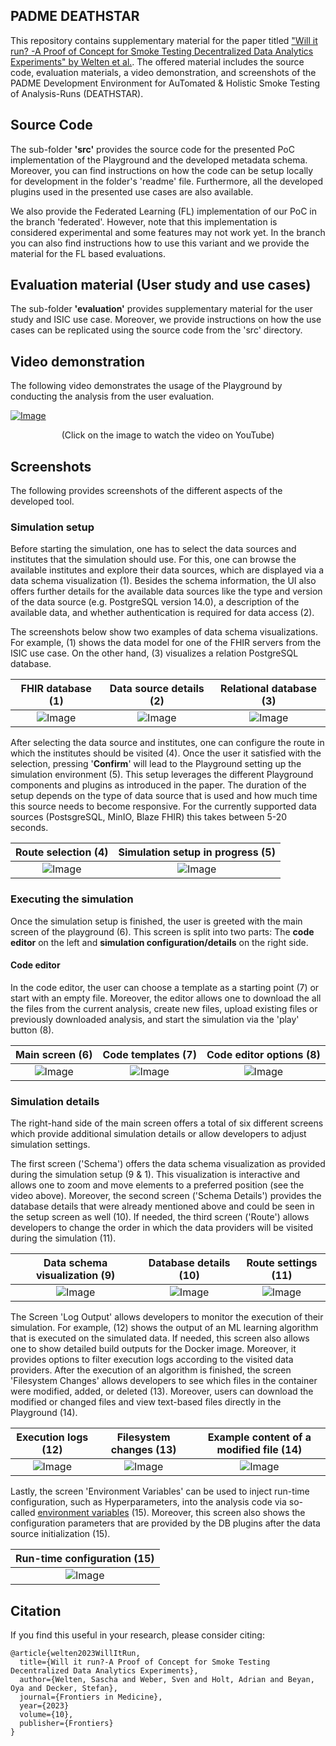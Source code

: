 ## PADME DEATHSTAR

This repository contains supplementary material for the paper titled ["Will it run? -A Proof of Concept for Smoke Testing Decentralized Data Analytics Experiments" by Welten et al.](https://www.frontiersin.org/articles/10.3389/fmed.2023.1305415/abstract). The offered material includes the source code, evaluation materials, a video demonstration, and screenshots of the PADME Development Environment for AuTomated \& Holistic Smoke Testing of Analysis-Runs (DEATHSTAR).

## Source Code
The sub-folder **'src'** provides the source code for the presented PoC implementation of the Playground and the developed metadata schema. Moreover, you can find instructions on how the code can be setup locally for development in the folder's 'readme' file. Furthermore, all the developed plugins used in the presented use cases are also available.

We also provide the Federated Learning (FL) implementation of our PoC in the branch 'federated'. However, note that this implementation is considered experimental and some features may not work yet. In the branch you can also find instructions how to use this variant and we provide the material for the FL based evaluations.

## Evaluation material (User study and use cases)

The sub-folder **'evaluation'** provides supplementary material for the user study and ISIC use case. Moreover, we provide instructions on how the use cases can be replicated using the source code from the 'src' directory.

## Video demonstration

The following video demonstrates the usage of the Playground by conducting the analysis from the user evaluation.


[![Image](/img/thumbnail.png "PADME DEATHSTAR Demonstration")](https://youtu.be/jVFgNsx9bfk)
<p align="center">
(Click on the image to watch the video on YouTube)
</p>

## Screenshots

The following provides screenshots of the different aspects of the developed tool.

### Simulation setup

Before starting the simulation, one has to select the data sources and institutes that the simulation should use. For this, one can browse the available institutes and explore their data sources, which are displayed via a data schema visualization (1). Besides the schema information, the UI also offers further details for the available data sources like the type and version of the data source (e.g. PostgreSQL version 14.0), a description of the available data, and whether authentication is required for data access (2).

The screenshots below show two examples of data schema visualizations. For example, (1) shows the data model for one of the FHIR servers from the ISIC use case. On the other hand, (3) visualizes a relation PostgreSQL database.

FHIR database (1)            |  Data source details (2) | Relational database (3)
:-------------------------:|:-------------------------:|:-------------------------:
![Image](/img/setup/1.png "FHIR database visualization") |  ![Image](/img/setup/2.png "Data source details") | ![Image](/img/setup/3.png "Relational data source visualization")

After selecting the data source and institutes, one can configure the route in which the institutes should be visited (4). Once the user it satisfied with the selection, pressing '**Confirm**' will lead to the Playground setting up the simulation environment (5). This setup leverages the different Playground components and plugins as introduced in the paper. The duration of the setup depends on the type of data source that is used and how much time this source needs to become responsive. For the currently supported data sources (PostsgreSQL, MinIO, Blaze FHIR) this takes between 5-20 seconds. 

Route selection (4)            |  Simulation setup in progress (5)
:-------------------------:|:-------------------------:
![Image](/img/setup/4.png "Route selection") |  ![Image](/img/setup/5.png "Simulation setup in progress")

### Executing the simulation

Once the simulation setup is finished, the user is greeted with the main screen of the playground (6). This screen is split into two parts: The **code editor** on the left and **simulation configuration/details** on the right side.

#### Code editor

In the code editor, the user can choose a template as a starting point (7) or start with an empty file. Moreover, the editor allows one to download the all the files from the current analysis, create new files, upload existing files or previously downloaded analysis, and start the simulation via the 'play' button (8).

Main screen (6)            | Code templates (7) | Code editor options (8)
:-------------------------:|:-------------------------:|:-------------------------:
![Image](/img/execution/1.png "Main screen") |  ![Image](/img/execution/2.png "Available analysis templates") | ![Image](/img/execution/3.png "Code editor options")

### Simulation details

The right-hand side of the main screen offers a total of six different screens which provide additional simulation details or allow developers to adjust simulation settings.

The first screen ('Schema') offers the data schema visualization as provided during the simulation setup (9 & 1). This visualization is interactive and allows one to zoom and move elements to a preferred position (see the video above). Moreover, the second screen ('Schema Details') provides the database details that were already mentioned above and could be seen in the setup screen as well (10). If needed, the third screen ('Route') allows developers to change the order in which the data providers will be visited during the simulation (11).

Data schema visualization (9)            | Database details (10) | Route settings (11)
:-------------------------:|:-------------------------:|:-------------------------:
![Image](/img/execution/4.png "Data schema visualization") |  ![Image](/img/execution/5.png "Database details") | ![Image](/img/execution/6.png "Route settings")

The Screen 'Log Output' allows developers to monitor the execution of their simulation. For example, (12) shows the output of an ML learning algorithm that is executed on the simulated data. If needed, this screen also allows one to show detailed build outputs for the Docker image. Moreover, it provides options to filter execution logs according to the visited data providers. After the execution of an algorithm is finished, the screen 'Filesystem Changes' allows developers to see which files in the container were modified, added, or deleted (13). Moreover, users can download the modified or changed files and view text-based files directly in the Playground (14).


Execution logs (12)            | Filesystem changes (13) | Example content of a modified file (14)
:-------------------------:|:-------------------------:|:-------------------------:
![Image](/img/execution/7.png "Execution logs") |  ![Image](/img/execution/8.png "Filesystem changes") | ![Image](/img/execution/9.png "Example file output")

Lastly, the screen 'Environment Variables' can be used to inject run-time configuration, such as Hyperparameters, into the analysis code via so-called [environment variables](https://en.wikipedia.org/wiki/Environment_variable) (15). Moreover, this screen also shows the configuration parameters that are provided by the DB plugins after the data source initialization (15).


Run-time configuration (15)            |
:-------------------------:|
![Image](/img/execution/10.png "Runtime configuration") |


## Citation

If you find this useful in your research, please consider citing:

```
@article{welten2023WillItRun,
  title={Will it run?-A Proof of Concept for Smoke Testing Decentralized Data Analytics Experiments},
  author={Welten, Sascha and Weber, Sven and Holt, Adrian and Beyan, Oya and Decker, Stefan},
  journal={Frontiers in Medicine},
  year={2023}
  volume={10},
  publisher={Frontiers}
}
```
